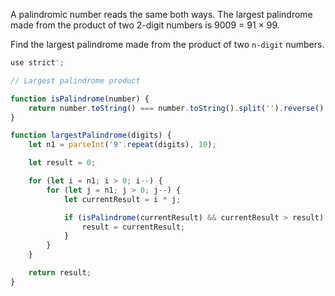 A palindromic number reads the same both ways. The largest palindrome made from the product of two 2-digit numbers is 9009 = 91 × 99.

Find the largest palindrome made from the product of two `n-digit` numbers.


```js
use strict';

// Largest palindrome product

function isPalindrome(number) {
    return number.toString() === number.toString().split('').reverse().join('');
}

function largestPalindrome(digits) {
    let n1 = parseInt('9'.repeat(digits), 10);

    let result = 0;

    for (let i = n1; i > 0; i--) {
        for (let j = n1; j > 0; j--) {
            let currentResult = i * j;

            if (isPalindrome(currentResult) && currentResult > result) {
                result = currentResult;
            }
        }
    }

    return result;
}
